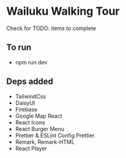 # Wailuku Walking Tour

Check for TODO: items to complete

## To run

- npm run dev

## Deps added

- TailwindCss
- DaisyUI
- Firebase
- Google Map React
- React Icons
- React Burger Menu
- Prettier & ESLint Config Prettier
- Remark, Remark-HTML
- React Player
